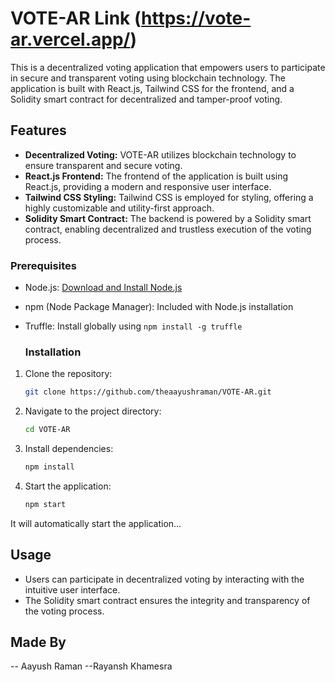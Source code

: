 
# VOTE-AR  Link (https://vote-ar.vercel.app/)
This is a decentralized voting application that empowers users to participate in secure and transparent voting using blockchain technology. The application is built with React.js, Tailwind CSS for the frontend, and a Solidity smart contract for decentralized and tamper-proof voting.

## Features

- **Decentralized Voting:** VOTE-AR utilizes blockchain technology to ensure transparent and secure voting.
- **React.js Frontend:** The frontend of the application is built using React.js, providing a modern and responsive user interface.
- **Tailwind CSS Styling:** Tailwind CSS is employed for styling, offering a highly customizable and utility-first approach.
- **Solidity Smart Contract:** The backend is powered by a Solidity smart contract, enabling decentralized and trustless execution of the voting process.

### Prerequisites

- Node.js: [Download and Install Node.js](https://nodejs.org/)
- npm (Node Package Manager): Included with Node.js installation
- Truffle: Install globally using `npm install -g truffle`

  ### Installation

1. Clone the repository:

   ```bash
   git clone https://github.com/theaayushraman/VOTE-AR.git
   ```

2. Navigate to the project directory:

   ```bash
   cd VOTE-AR
   ```

3. Install dependencies:

   ```bash
   npm install
   ```

4. Start the application:

   ```bash
   npm start
   ```
It will automatically start the application...

## Usage

- Users can participate in decentralized voting by interacting with the intuitive user interface.
- The Solidity smart contract ensures the integrity and transparency of the voting process.
## Made By
-- Aayush Raman
--Rayansh Khamesra
